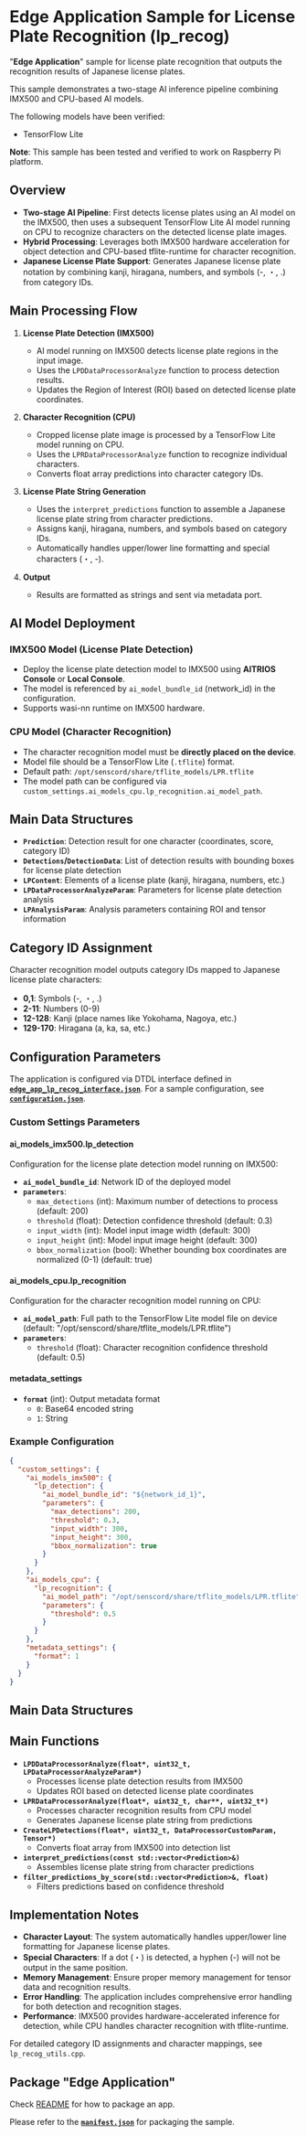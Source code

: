 # Edge Application Sample for License Plate Recognition (lp_recog)

"**Edge Application**" sample for license plate recognition that outputs the recognition results of Japanese license plates.

This sample demonstrates a two-stage AI inference pipeline combining IMX500 and CPU-based AI models.

The following models have been verified:
- TensorFlow Lite

**Note**: This sample has been tested and verified to work on Raspberry Pi platform.

## Overview
- **Two-stage AI Pipeline**: First detects license plates using an AI model on the IMX500, then uses a subsequent TensorFlow Lite AI model running on CPU to recognize characters on the detected license plate images.
- **Hybrid Processing**: Leverages both IMX500 hardware acceleration for object detection and CPU-based tflite-runtime for character recognition.
- **Japanese License Plate Support**: Generates Japanese license plate notation by combining kanji, hiragana, numbers, and symbols (-, ・, .) from category IDs.

## Main Processing Flow
1. **License Plate Detection (IMX500)**
   - AI model running on IMX500 detects license plate regions in the input image.
   - Uses the `LPDDataProcessorAnalyze` function to process detection results.
   - Updates the Region of Interest (ROI) based on detected license plate coordinates.

2. **Character Recognition (CPU)**
   - Cropped license plate image is processed by a TensorFlow Lite model running on CPU.
   - Uses the `LPRDataProcessorAnalyze` function to recognize individual characters.
   - Converts float array predictions into character category IDs.

3. **License Plate String Generation**
   - Uses the `interpret_predictions` function to assemble a Japanese license plate string from character predictions.
   - Assigns kanji, hiragana, numbers, and symbols based on category IDs.
   - Automatically handles upper/lower line formatting and special characters (・, -).

4. **Output**
   - Results are formatted as strings and sent via metadata port.

## AI Model Deployment

### IMX500 Model (License Plate Detection)
- Deploy the license plate detection model to IMX500 using **AITRIOS Console** or **Local Console**.
- The model is referenced by `ai_model_bundle_id` (network_id) in the configuration.
- Supports wasi-nn runtime on IMX500 hardware.

### CPU Model (Character Recognition)
- The character recognition model must be **directly placed on the device**.
- Model file should be a TensorFlow Lite (`.tflite`) format.
- Default path: `/opt/senscord/share/tflite_models/LPR.tflite`
- The model path can be configured via `custom_settings.ai_models_cpu.lp_recognition.ai_model_path`.

## Main Data Structures
- **`Prediction`**: Detection result for one character (coordinates, score, category ID)
- **`Detections`/`DetectionData`**: List of detection results with bounding boxes for license plate detection
- **`LPContent`**: Elements of a license plate (kanji, hiragana, numbers, etc.)
- **`LPDataProcessorAnalyzeParam`**: Parameters for license plate detection analysis
- **`LPAnalysisParam`**: Analysis parameters containing ROI and tensor information

## Category ID Assignment
Character recognition model outputs category IDs mapped to Japanese license plate characters:
- **0,1**: Symbols (-, ・, .)
- **2-11**: Numbers (0-9)
- **12-128**: Kanji (place names like Yokohama, Nagoya, etc.)
- **129-170**: Hiragana (a, ka, sa, etc.)

## Configuration Parameters

The application is configured via DTDL interface defined in [**`edge_app_lp_recog_interface.json`**](./package/edge_app_lp_recog_interface.json). For a sample configuration, see [**`configuration.json`**](./configuration/configuration.json).

### Custom Settings Parameters

#### ai_models_imx500.lp_detection
Configuration for the license plate detection model running on IMX500:

- **`ai_model_bundle_id`**: Network ID of the deployed model
- **`parameters`**:
  - `max_detections` (int): Maximum number of detections to process (default: 200)
  - `threshold` (float): Detection confidence threshold (default: 0.3)
  - `input_width` (int): Model input image width (default: 300)
  - `input_height` (int): Model input image height (default: 300)
  - `bbox_normalization` (bool): Whether bounding box coordinates are normalized (0-1) (default: true)

#### ai_models_cpu.lp_recognition
Configuration for the character recognition model running on CPU:

- **`ai_model_path`**: Full path to the TensorFlow Lite model file on device (default: "/opt/senscord/share/tflite_models/LPR.tflite")
- **`parameters`**:
  - `threshold` (float): Character recognition confidence threshold (default: 0.5)

#### metadata_settings
- **`format`** (int): Output metadata format
  - `0`: Base64 encoded string
  - `1`: String

### Example Configuration
```json
{
  "custom_settings": {
    "ai_models_imx500": {
      "lp_detection": {
        "ai_model_bundle_id": "${network_id_1}",
        "parameters": {
          "max_detections": 200,
          "threshold": 0.3,
          "input_width": 300,
          "input_height": 300,
          "bbox_normalization": true
        }
      }
    },
    "ai_models_cpu": {
      "lp_recognition": {
        "ai_model_path": "/opt/senscord/share/tflite_models/LPR.tflite",
        "parameters": {
          "threshold": 0.5
        }
      }
    },
    "metadata_settings": {
      "format": 1
    }
  }
}
```

## Main Data Structures

## Main Functions
- **`LPDDataProcessorAnalyze(float*, uint32_t, LPDataProcessorAnalyzeParam*)`**
  - Processes license plate detection results from IMX500
  - Updates ROI based on detected license plate coordinates
- **`LPRDataProcessorAnalyze(float*, uint32_t, char**, uint32_t*)`**
  - Processes character recognition results from CPU model
  - Generates Japanese license plate string from predictions
- **`CreateLPDetections(float*, uint32_t, DataProcessorCustomParam, Tensor*)`**
  - Converts float array from IMX500 into detection list
- **`interpret_predictions(const std::vector<Prediction>&)`**
  - Assembles license plate string from character predictions
- **`filter_predictions_by_score(std::vector<Prediction>&, float)`**
  - Filters predictions based on confidence threshold

## Implementation Notes
- **Character Layout**: The system automatically handles upper/lower line formatting for Japanese license plates.
- **Special Characters**: If a dot (・) is detected, a hyphen (-) will not be output in the same position.
- **Memory Management**: Ensure proper memory management for tensor data and recognition results.
- **Error Handling**: The application includes comprehensive error handling for both detection and recognition stages.
- **Performance**: IMX500 provides hardware-accelerated inference for detection, while CPU handles character recognition with tflite-runtime.

For detailed category ID assignments and character mappings, see `lp_recog_utils.cpp`.

## Package "**Edge Application**"

Check [README](../../tutorials/2_import_edge_app/README.md) for how to package an app.

Please refer to the [**`manifest.json`**](./package/manifest.json) for packaging the sample.
